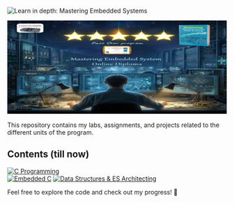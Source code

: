  ![Learn in depth: Mastering Embedded Systems](https://img.shields.io/badge/%20Learn_in_depth%3A-_Mastering_Embedded_Systems-blue?style=for-the-badge&logoColor=%20&logoSize=50)

![Banner](https://github.com/Ouss9ama/Mastering_Embedded_System_Diploma/blob/master/banner.jpg?raw=true)

This repository contains my labs, assignments, and projects related to the different units of the program.

## Contents (till now)

 [![C Programming](https://img.shields.io/badge/C%20Programming-Ready%20to%20Explore-green?style=for-the-badge)](https://github.com/Ouss9ama/Mastering_Embedded_System_Diploma/tree/master/C%20programming)  
 [![Embedded C](https://img.shields.io/badge/Embedded%20C-Under%20Construction-orange?style=for-the-badge)](https://github.com/Ouss9ama/Mastering_Embedded_System_Diploma/tree/master/Embedded%20C)
 [![Data Structures & ES Architecting](https://img.shields.io/badge/Data%20Structures%20&%20ES%20Architecting-Under%20Construction-orange?style=for-the-badge)](https://github.com/Ouss9ama/Mastering_Embedded_System_Diploma/tree/master/Data%20Structures%20and%20ES%20Architecting)

Feel free to explore the code and check out my progress! 🚀

  


 
